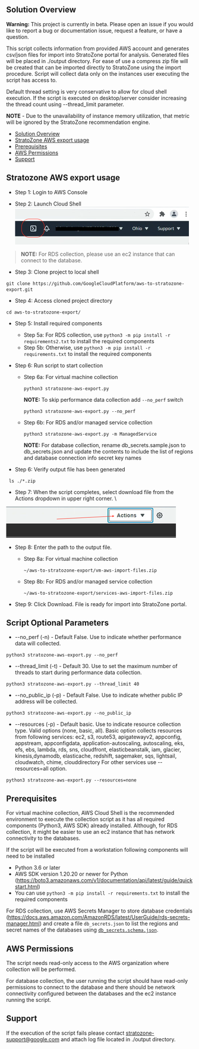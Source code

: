 <!--
Copyright 2021 Google LLC

Licensed under the Apache License, Version 2.0 (the "License");
you may not use this file except in compliance with the License.
You may obtain a copy of the License at

     https://www.apache.org/licenses/LICENSE-2.0

Unless required by applicable law or agreed to in writing, software
distributed under the License is distributed on an "AS IS" BASIS,
WITHOUT WARRANTIES OR CONDITIONS OF ANY KIND, either express or implied.
See the License for the specific language governing permissions and
limitations under the License.
-->

## Solution Overview
__Warning:__ This project is currently in beta. Please open an issue if you would like to report a bug or documentation issue, request a feature, or have a question.

This script collects information from provided AWS account and generates csv/json files for import into StratoZone portal for analysis.
Generated files will be placed in ./output directory. For ease of use a compress zip file will be created that can be imported directly to StratoZone using the import procedure. 
Script will collect data only on the instances user executing the script has access to. 

Default thread setting is very conservative to allow for cloud shell execution. If the script is executed on desktop/server consider increasing the thread count using --thread_limit parameter. 

**NOTE** - Due to the unavailability of instance memory utilization, that metric will be ignored by the StratoZone recommendation engine.

- [Solution Overview](#solution-overview)
- [StratoZone AWS export usage](#stratozone-aws-export-usage)
- [Prerequisites](#prerequisites)
- [AWS Permissions](#aws-permissions)
- [Support](#support)

## Stratozone AWS export usage

- Step 1: Login to AWS Console

- Step 2: Launch Cloud Shell \
!["Image of Cloud Shell Console highlighting an icon with a greater-than and underscore"](images/aws-cloudshell.png)

> __NOTE:__ For RDS collection, please use an ec2 instance that can connect to the database.

- Step 3: Clone project to local shell
```
git clone https://github.com/GoogleCloudPlatform/aws-to-stratozone-export.git
```

- Step 4: Access cloned project directory
```
cd aws-to-stratozone-export/
```
- Step 5: Install required components
    - Step 5a: For RDS collection, use `python3 -m pip install -r requirements2.txt` to install the required components
    - Step 5b: Otherwise, use `python3 -m pip install -r requirements.txt` to install the required components
- Step 6: Run script to start collection
    - Step 6a: For virtual machine collection
      ```
      python3 stratozone-aws-export.py
      ```

      __NOTE:__ To skip performance data collection add `--no_perf` switch 
      ```
      python3 stratozone-aws-export.py --no_perf
      ```
    - Step 6b: For RDS and/or managed service collection
      ```
      python3 stratozone-aws-export.py -m ManagedService
      ```
      __NOTE:__ For database collection, rename db_secrets.sample.json to db_secrets.json and update the contents to include the list of regions and database connection info secret key names 

- Step 6: Verify output file has been generated
```
 ls ./*.zip
```

- Step 7: When the script completes, select download file from the Actions dropdown in upper right corner. \

!["Image of Cloud Shell Actions, download file"](images/aws-actions.png)

- Step 8: Enter the path to the output file.
    - Step 8a: For virtual machine collection
      ```
      ~/aws-to-stratozone-export/vm-aws-import-files.zip
      ```
    - Step 8b: For RDS and/or managed service collection
      ```
      ~/aws-to-stratozone-export/services-aws-import-files.zip
      ```    

- Step 9: Click Download. File is ready for import into StratoZone portal.

## Script Optional Parameters
* --no_perf (-n) - Default False. Use to indicate whether performance data will collected.
```
python3 stratozone-aws-export.py --no_perf
```
* --thread_limit (-t) - Default 30. Use to set the maximum number of threads to start during performance data collection.
```
python3 stratozone-aws-export.py --thread_limit 40
```
* --no_public_ip (-p) - Default False. Use to indicate whether public IP address will be collected.
```
python3 stratozone-aws-export.py --no_public_ip
```
* --resources (-p) - Default basic. Use to indicate resource collection type. Valid options (none, basic, all).
Basic option collects resources from following services: ec2, s3, route53, apigatewayv2, appconfig, appstream, 
        appconfigdata, application-autoscaling, autoscaling, eks, efs, ebs, lambda, rds, sns,
        cloudfront, elasticbeanstalk, iam, glacier, kinesis,dynamodb, elasticache, redshift, sagemaker, sqs,
        lightsail, cloudwatch, chime, clouddirectory
For other services use --resources=all option.
```
python3 stratozone-aws-export.py --resources=none
```

## Prerequisites

  For virtual machine collection, AWS Cloud Shell is the recommended environment to execute the collection script as it has all required components (Python3, AWS SDK) already installed.  Although, for RDS  collection, it might be easier to use an ec2 instance that has network connectivity to the databases.

  If the script will be executed from a workstation following components will need to be installed
  - Python 3.6 or later
  - AWS SDK version 1.20.20 or newer for Python (https://boto3.amazonaws.com/v1/documentation/api/latest/guide/quickstart.html)
  - You can use `python3 -m pip install -r requirements.txt` to install the required components

  For RDS collection, use AWS Secrets Manager to store database credentials (https://docs.aws.amazon.com/AmazonRDS/latest/UserGuide/rds-secrets-manager.html) and create a file `db_secrets.json` to list the regions and secret names of the databases using [`db_secrets.schema.json`](`db_secrets.schema.json`).

## AWS Permissions
The script needs read-only access to the AWS organization where collection will be performed.

For database collection, the user running the script should have read-only permissions to connect to the database and there should be network connectivity configured between the databases and the ec2 instance running the script.

## Support
If the execution of the script fails please contact stratozone-support@google.com and attach log file located in ./output directory.
